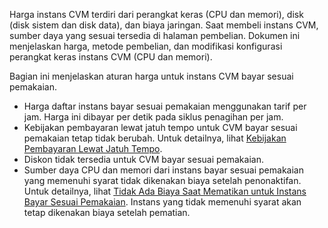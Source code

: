 Harga instans CVM terdiri dari perangkat keras (CPU dan memori), disk (disk sistem dan disk data), dan biaya jaringan. Saat membeli instans CVM, sumber daya yang sesuai tersedia di halaman pembelian. Dokumen ini menjelaskan harga, metode pembelian, dan modifikasi konfigurasi perangkat keras instans CVM (CPU dan memori).

Bagian ini menjelaskan aturan harga untuk instans CVM bayar sesuai pemakaian.

<ul>
<li>Harga daftar instans bayar sesuai pemakaian menggunakan tarif per jam. Harga ini dibayar per detik pada siklus penagihan per jam.</li>
<li>Kebijakan pembayaran lewat jatuh tempo untuk CVM bayar sesuai pemakaian tetap tidak berubah. Untuk detailnya, lihat <a href="https://intl.cloud.tencent.com/document/product/213/2181#.E6.8C.89.E9.87.8F.E8.AE.A1.E8.B4.B9.E4.BA.91.E6.9C.8D.E5.8A.A1.E5.99.A8">Kebijakan Pembayaran Lewat Jatuh Tempo</a>.</li>
<li>Diskon tidak tersedia untuk CVM bayar sesuai pemakaian.</li>
<li>Sumber daya CPU dan memori dari instans bayar sesuai pemakaian yang memenuhi syarat tidak dikenakan biaya setelah penonaktifan. Untuk detailnya, lihat <a href="https://intl.cloud.tencent.com/document/product/213/19918">Tidak Ada Biaya Saat Mematikan untuk Instans Bayar Sesuai Pemakaian</a>. Instans yang tidak memenuhi syarat akan tetap dikenakan biaya setelah pematian.
</ul>

